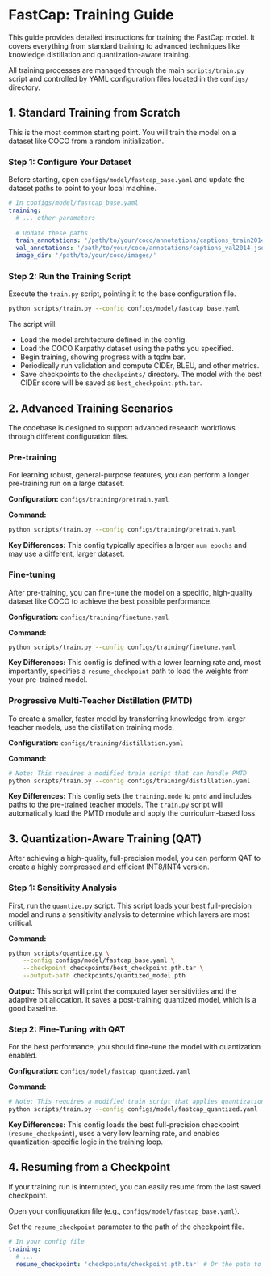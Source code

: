 # FastCap: Training Guide

This guide provides detailed instructions for training the FastCap model. It covers everything from standard training to advanced techniques like knowledge distillation and quantization-aware training.

All training processes are managed through the main `scripts/train.py` script and controlled by YAML configuration files located in the `configs/` directory.

## 1. Standard Training from Scratch

This is the most common starting point. You will train the model on a dataset like COCO from a random initialization.

### Step 1: Configure Your Dataset

Before starting, open `configs/model/fastcap_base.yaml` and update the dataset paths to point to your local machine.

```yaml
# In configs/model/fastcap_base.yaml
training:
  # ... other parameters
  
  # Update these paths
  train_annotations: '/path/to/your/coco/annotations/captions_train2014.json'
  val_annotations: '/path/to/your/coco/annotations/captions_val2014.json'
  image_dir: '/path/to/your/coco/images/'
```

### Step 2: Run the Training Script

Execute the `train.py` script, pointing it to the base configuration file.

```bash
python scripts/train.py --config configs/model/fastcap_base.yaml
```

The script will:

* Load the model architecture defined in the config.
* Load the COCO Karpathy dataset using the paths you specified.
* Begin training, showing progress with a tqdm bar.
* Periodically run validation and compute CIDEr, BLEU, and other metrics.
* Save checkpoints to the `checkpoints/` directory. The model with the best CIDEr score will be saved as `best_checkpoint.pth.tar`.

## 2. Advanced Training Scenarios

The codebase is designed to support advanced research workflows through different configuration files.

### Pre-training

For learning robust, general-purpose features, you can perform a longer pre-training run on a large dataset.

**Configuration:** `configs/training/pretrain.yaml`

**Command:**

```bash
python scripts/train.py --config configs/training/pretrain.yaml
```

**Key Differences:** This config typically specifies a larger `num_epochs` and may use a different, larger dataset.

### Fine-tuning

After pre-training, you can fine-tune the model on a specific, high-quality dataset like COCO to achieve the best possible performance.

**Configuration:** `configs/training/finetune.yaml`

**Command:**

```bash
python scripts/train.py --config configs/training/finetune.yaml
```

**Key Differences:** This config is defined with a lower learning rate and, most importantly, specifies a `resume_checkpoint` path to load the weights from your pre-trained model.

### Progressive Multi-Teacher Distillation (PMTD)

To create a smaller, faster model by transferring knowledge from larger teacher models, use the distillation training mode.

**Configuration:** `configs/training/distillation.yaml`

**Command:**

```bash
# Note: This requires a modified train script that can handle PMTD
python scripts/train.py --config configs/training/distillation.yaml
```

**Key Differences:** This config sets the `training.mode` to `pmtd` and includes paths to the pre-trained teacher models. The `train.py` script will automatically load the PMTD module and apply the curriculum-based loss.

## 3. Quantization-Aware Training (QAT)

After achieving a high-quality, full-precision model, you can perform QAT to create a highly compressed and efficient INT8/INT4 version.

### Step 1: Sensitivity Analysis

First, run the `quantize.py` script. This script loads your best full-precision model and runs a sensitivity analysis to determine which layers are most critical.

**Command:**

```bash
python scripts/quantize.py \
    --config configs/model/fastcap_base.yaml \
    --checkpoint checkpoints/best_checkpoint.pth.tar \
    --output-path checkpoints/quantized_model.pth
```

**Output:** This script will print the computed layer sensitivities and the adaptive bit allocation. It saves a post-training quantized model, which is a good baseline.

### Step 2: Fine-Tuning with QAT

For the best performance, you should fine-tune the model with quantization enabled.

**Configuration:** `configs/model/fastcap_quantized.yaml`

**Command:**

```bash
# Note: This requires a modified train script that applies quantization during training
python scripts/train.py --config configs/model/fastcap_quantized.yaml
```

**Key Differences:** This config loads the best full-precision checkpoint (`resume_checkpoint`), uses a very low learning rate, and enables quantization-specific logic in the training loop.

## 4. Resuming from a Checkpoint

If your training run is interrupted, you can easily resume from the last saved checkpoint.

Open your configuration file (e.g., `configs/model/fastcap_base.yaml`).

Set the `resume_checkpoint` parameter to the path of the checkpoint file.

```yaml
# In your config file
training:
  # ...
  resume_checkpoint: 'checkpoints/checkpoint.pth.tar' # Or the path to your last checkpoint
```


